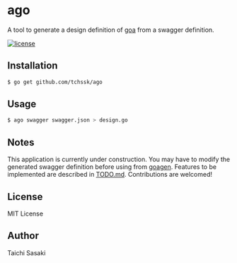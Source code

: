 # ago

A tool to generate a design definition of [goa](https://github.com/goadesign/goa) from a swagger definition.

[![license](https://img.shields.io/github/license/tchssk/ago.svg?maxAge=2592000)]()

## Installation

```sh
$ go get github.com/tchssk/ago
```

## Usage

```sh
$ ago swagger swagger.json > design.go
```

## Notes

This application is currently under construction. You may have to modify the generated swagger definition before using from [goagen](https://github.com/goadesign/goa/goagen). Features to be implemented are described in [TODO.md](TODO.md). Contributions are welcomed!

## License

MIT License

## Author

Taichi Sasaki
